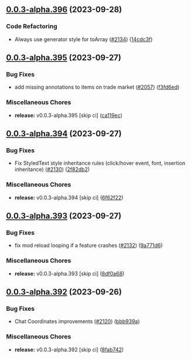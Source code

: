 ## [0.0.3-alpha.396](https://github.com/Wynntils/Artemis/compare/v0.0.3-alpha.395...v0.0.3-alpha.396) (2023-09-28)


### Code Refactoring

* Always use generator style for toArray ([#2134](https://github.com/Wynntils/Artemis/issues/2134)) ([14cdc3f](https://github.com/Wynntils/Artemis/commit/14cdc3f635ea495600fad4cedee45f7db01eba56))

## [0.0.3-alpha.395](https://github.com/Wynntils/Artemis/compare/v0.0.3-alpha.394...v0.0.3-alpha.395) (2023-09-27)


### Bug Fixes

* add missing annotations to items on trade market ([#2057](https://github.com/Wynntils/Artemis/issues/2057)) ([f3fd6ed](https://github.com/Wynntils/Artemis/commit/f3fd6ed16beedb4375cc282a0da5cb96a9236b6e))


### Miscellaneous Chores

* **release:** v0.0.3-alpha.395 [skip ci] ([ca119ec](https://github.com/Wynntils/Artemis/commit/ca119ec3ad27833292919f5eaf7472b0afe8fd45))

## [0.0.3-alpha.394](https://github.com/Wynntils/Artemis/compare/v0.0.3-alpha.393...v0.0.3-alpha.394) (2023-09-27)


### Bug Fixes

* Fix StyledText style inheritance rules (click/hover event, font, insertion inheritance) ([#2130](https://github.com/Wynntils/Artemis/issues/2130)) ([2f82db2](https://github.com/Wynntils/Artemis/commit/2f82db25b9f8c25bf634aceabfd598fae742c969))


### Miscellaneous Chores

* **release:** v0.0.3-alpha.394 [skip ci] ([6f62f22](https://github.com/Wynntils/Artemis/commit/6f62f22f6dab169bd5a2afcedc69b3beb286707e))

## [0.0.3-alpha.393](https://github.com/Wynntils/Artemis/compare/v0.0.3-alpha.392...v0.0.3-alpha.393) (2023-09-27)


### Bug Fixes

* fix mod reload looping if a feature crashes ([#2132](https://github.com/Wynntils/Artemis/issues/2132)) ([9a771d6](https://github.com/Wynntils/Artemis/commit/9a771d65946a2ea540acd986a4e3616d39beba38))


### Miscellaneous Chores

* **release:** v0.0.3-alpha.393 [skip ci] ([8df0a68](https://github.com/Wynntils/Artemis/commit/8df0a6806844a77c47ab972c840637a2f5006e74))

## [0.0.3-alpha.392](https://github.com/Wynntils/Artemis/compare/v0.0.3-alpha.391...v0.0.3-alpha.392) (2023-09-26)


### Bug Fixes

* Chat Coordinates improvements ([#2120](https://github.com/Wynntils/Artemis/issues/2120)) ([bbb939a](https://github.com/Wynntils/Artemis/commit/bbb939af71409fb7c5d2a40d0ce9001917bcdbaf))


### Miscellaneous Chores

* **release:** v0.0.3-alpha.392 [skip ci] ([8fab742](https://github.com/Wynntils/Artemis/commit/8fab74226533c53123a592c3bd649d606b168e11))

